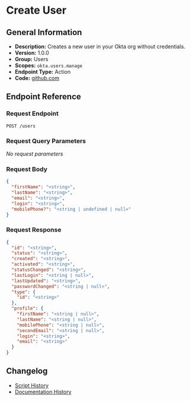 <!-- BEGIN GENERATED CONTENT -->
# Create User

## General Information

- **Description:** Creates a new user in your Okta org without credentials.
- **Version:** 1.0.0
- **Group:** Users
- **Scopes:** `okta.users.manage`
- **Endpoint Type:** Action
- **Code:** [github.com](https://github.com/NangoHQ/integration-templates/tree/main/integrations/okta/actions/create-user.ts)


## Endpoint Reference

### Request Endpoint

`POST /users`

### Request Query Parameters

_No request parameters_

### Request Body

```json
{
  "firstName": "<string>",
  "lastName": "<string>",
  "email": "<string>",
  "login": "<string>",
  "mobilePhone?": "<string | undefined | null>"
}
```

### Request Response

```json
{
  "id": "<string>",
  "status": "<string>",
  "created": "<string>",
  "activated": "<string>",
  "statusChanged": "<string>",
  "lastLogin": "<string | null>",
  "lastUpdated": "<string>",
  "passwordChanged": "<string | null>",
  "type": {
    "id": "<string>"
  },
  "profile": {
    "firstName": "<string | null>",
    "lastName": "<string | null>",
    "mobilePhone": "<string | null>",
    "secondEmail": "<string | null>",
    "login": "<string>",
    "email": "<string>"
  }
}
```

## Changelog

- [Script History](https://github.com/NangoHQ/integration-templates/commits/main/integrations/okta/actions/create-user.ts)
- [Documentation History](https://github.com/NangoHQ/integration-templates/commits/main/integrations/okta/actions/create-user.md)

<!-- END  GENERATED CONTENT -->

